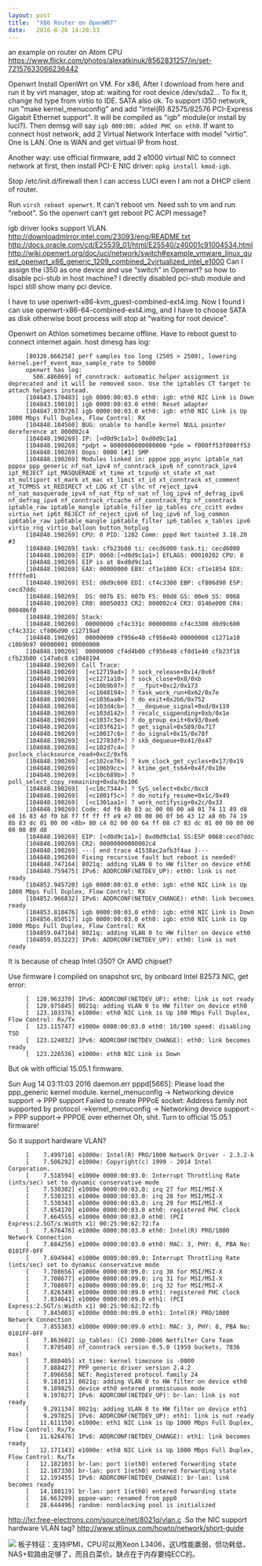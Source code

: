 ```yaml
---
layout: post
title:  "X86 Router on OpenWRT"
date:   2016-8-28 14:20:33
---
```

an example on router on Atom CPU
https://www.flickr.com/photos/alexatkinuk/8562831257/in/set-72157633066236442 

Openwrt
Install OpenWrt on VM.
For x86, After I download from here and run it by virt manager, stop at:
     waiting for root device /dev/sda2...
To fix it, change hd type from virtio to IDE. SATA also ok.
To support i350 network, run "make kernel_menuconfig" and add "Intel(R) 82575/82576 PCI-Express Gigabit Ethernet support". It will be compiled as "igb" module(or install by luci?). Then demsg will say `igb 000:00: added PHC on eth0`.
If want to connect host network, add 2 Virtual Network Interface with model "virtio". One is LAN. One is WAN and get virtual IP from host.

Another way: use official firmware, add 2 e1000 virtual NIC to connect network at first, then install PCI-E NIC driver: `opkg install kmod-igb`.

Stop /etc/init.d/firewall then I can access LUCI even I am not a DHCP client of router.

Run `virsh reboot openwrt`. It can't reboot vm. Need ssh to vm and run "reboot". So the openwrt can't get reboot PC ACPI message?

igb driver looks support VLAN.
http://downloadmirror.intel.com/23093/eng/README.txt
http://docs.oracle.com/cd/E25539_01/html/E25540/z40001c91004534.html 
http://wiki.openwrt.org/doc/uci/network/switch#example_vmware_linux_guest_openwrt_x86_generic_1209_combined_2virtualized_intel_e1000 
Can I assign the i350 as one device and use “switch” in Openwrt? so how to disable pci-stub in host machine? I directly disabled pci-stub module and lspci still show many pci device.

I have to use openwrt-x86-kvm_guest-combined-ext4.img. Now I found I can use openwrt-x86-64-combined-ext4.img, and I have to choose SATA as disk otherwise boot process will stop at “waiting for root device”.

Openwrt on Athlon sometimes became offline. Have to reboot guest to connect internet again. host dmesg has log:
```
     [80326.666258] perf samples too long (2505 > 2500), lowering kernel.perf_event_max_sample_rate to 50000
     openwrt has log:
       506.486069] nf_conntrack: automatic helper assignment is deprecated and it will be removed soon. Use the iptables CT target to attach helpers instead.
     [104843.170483] igb 0000:00:03.0 eth0: igb: eth0 NIC Link is Down
     [104843.190101] igb 0000:00:03.0 eth0: Reset adapter
     [104847.070726] igb 0000:00:03.0 eth0: igb: eth0 NIC Link is Up 1000 Mbps Full Duplex, Flow Control: RX
     [104848.184560] BUG: unable to handle kernel NULL pointer dereference at 000002c4
     [104848.190269] IP: [<d0d9c1a1>] 0xd0d9c1a1
     [104848.190269] *pdpt = 0000000000000000 *pde = f000ff53f000ff53
     [104848.190269] Oops: 0000 [#1] SMP
     [104848.190269] Modules linked in: pppoe ppp_async iptable_nat pppox ppp_generic nf_nat_ipv4 nf_conntrack_ipv6 nf_conntrack_ipv4 ipt_REJECT ipt_MASQUERADE xt_time xt_tcpudp xt_state xt_nat xt_multiport xt_mark xt_mac xt_limit xt_id xt_conntrack xt_comment xt_TCPMSS xt_REDIRECT xt_LOG xt_CT slhc nf_reject_ipv4 nf_nat_masquerade_ipv4 nf_nat_ftp nf_nat nf_log_ipv4 nf_defrag_ipv6 nf_defrag_ipv4 nf_conntrack_rtcache nf_conntrack_ftp nf_conntrack iptable_raw iptable_mangle iptable_filter ip_tables crc_ccitt evdev virtio_net ip6t_REJECT nf_reject_ipv6 nf_log_ipv6 nf_log_common ip6table_raw ip6table_mangle ip6table_filter ip6_tables x_tables ipv6 virtio_rng virtio_balloon button_hotplug
     [104848.190269] CPU: 0 PID: 1282 Comm: pppd Not tainted 3.18.20 #3
     [104848.190269] task: cfb23b80 ti: cecd6000 task.ti: cecd6000
     [104848.190269] EIP: 0060:[<d0d9c1a1>] EFLAGS: 00010202 CPU: 0
     [104848.190269] EIP is at 0xd0d9c1a1
     [104848.190269] EAX: 00000000 EBX: cf1e1800 ECX: cf1e1854 EDX: fffffe01
     [104848.190269] ESI: d0d9c600 EDI: cf4c3300 EBP: cf806d90 ESP: cecd7ddc
     [104848.190269]  DS: 007b ES: 007b FS: 00d8 GS: 00e0 SS: 0068
     [104848.190269] CR0: 80050033 CR2: 000002c4 CR3: 0146e000 CR4: 000406f0
     [104848.190269] Stack:
     [104848.190269]  00000000 cf4c331c 00000008 cf4c3300 d0d9c600 cf4c331c cf806d90 c12719ad
     [104848.190269]  00000000 cf956e40 cf956e40 00000008 c1271a10 c10b9b97 00000001 00000000
     [104848.190269]  00000000 cf4d4b00 cf956e48 cf0d1e40 cfb23f18 cfb23b80 c147a6c8 c1048194
     [104848.190269] Call Trace:
     [104848.190269]  [<c12719ad>] ? sock_release+0x14/0x6f
     [104848.190269]  [<c1271a10>] ? sock_close+0x8/0xb
     [104848.190269]  [<c10b9b97>] ? __fput+0xc2/0x173
     [104848.190269]  [<c1048194>] ? task_work_run+0x62/0x7e
     [104848.190269]  [<c1036aa0>] ? do_exit+0x2b6/0x752
     [104848.190269]  [<c103d4cb>] ? __dequeue_signal+0xd/0x119
     [104848.190269]  [<c103d142>] ? recalc_sigpending+0xb/0x1e
     [104848.190269]  [<c1037c3e>] ? do_group_exit+0x93/0xe6
     [104848.190269]  [<c103f621>] ? get_signal+0x589/0x717
     [104848.190269]  [<c10017c6>] ? do_signal+0x15/0x78f
     [104848.190269]  [<c12783df>] ? skb_dequeue+0x41/0x47
     [104848.190269]  [<c102d7c4>] ? pvclock_clocksource_read+0xc2/0xf6
     [104848.190269]  [<c102ce76>] ? kvm_clock_get_cycles+0x17/0x19
     [104848.190269]  [<c106b9cc>] ? ktime_get_ts64+0x4f/0x10e
     [104848.190269]  [<c10c689b>] ? poll_select_copy_remaining+0xda/0x106
     [104848.190269]  [<c10c7344>] ? SyS_select+0xbc/0xc8
     [104848.190269]  [<c1001f5c>] ? do_notify_resume+0x1c/0x49
     [104848.190269]  [<c1301aa1>] ? work_notifysig+0x2c/0x33
     [104848.190269] Code: 4d f0 8b 83 ac 00 00 00 a8 01 74 11 89 d8 e8 16 83 4d f0 b8 f7 ff ff ff e9 e7 00 00 00 0f b6 43 12 a8 0b 74 19 8b 83 dc 01 00 00 <8b> 80 c4 02 00 00 64 ff 08 c7 83 dc 01 00 00 00 00 00 00 89 d8
     [104848.190269] EIP: [<d0d9c1a1>] 0xd0d9c1a1 SS:ESP 0068:cecd7ddc
     [104848.190269] CR2: 00000000000002c4
     [104848.190269] ---[ end trace 41538ac2afb3f4aa ]---
     [104848.190269] Fixing recursive fault but reboot is needed!
     [104848.747164] 8021q: adding VLAN 0 to HW filter on device eth0
     [104848.759475] IPv6: ADDRCONF(NETDEV_UP): eth0: link is not ready
     [104852.945720] igb 0000:00:03.0 eth0: igb: eth0 NIC Link is Up 1000 Mbps Full Duplex, Flow Control: RX
     [104852.966832] IPv6: ADDRCONF(NETDEV_CHANGE): eth0: link becomes ready
     [104853.810476] igb 0000:00:03.0 eth0: igb: eth0 NIC Link is Down
     [104856.850517] igb 0000:00:03.0 eth0: igb: eth0 NIC Link is Up 1000 Mbps Full Duplex, Flow Control: RX
     [104859.047164] 8021q: adding VLAN 0 to HW filter on device eth0
     [104859.053223] IPv6: ADDRCONF(NETDEV_UP): eth0: link is not ready
```
It is because of cheap Intel i350? Or AMD chipset?

Use firmware I compiled on snapshot src, by onboard Intel 82573 NIC, get error:
```
     [  120.963370] IPv6: ADDRCONF(NETDEV_UP): eth0: link is not ready
     [  120.975845] 8021q: adding VLAN 0 to HW filter on device eth0
     [  123.103376] e1000e: eth0 NIC Link is Up 100 Mbps Full Duplex, Flow Control: Rx/Tx
     [  123.115747] e1000e 0000:00:03.0 eth0: 10/100 speed: disabling TSO
     [  123.124032] IPv6: ADDRCONF(NETDEV_CHANGE): eth0: link becomes ready
     [  123.226536] e1000e: eth0 NIC Link is Down
```
But ok with official 15.05.1 firmware.

Sun Aug 14 03:11:03 2016 daemon.err pppd[5665]: Please load the ppp_generic kernel module.
kernel_menuconfig -> Networking device support -> PPP support
Failed to create PPPoE socket: Address family not supported by protocol ->kernel_menuconfig -> Networking device support -> PPP support-> PPPOE over ethernet
Oh, shit. Turn to official 15.05.1 firmware!

So it support hardware VLAN?
```
     [    7.499718] e1000e: Intel(R) PRO/1000 Network Driver - 2.3.2-k
     [    7.506292] e1000e: Copyright(c) 1999 - 2014 Intel Corporation.
     [    7.518594] e1000e 0000:00:03.0: Interrupt Throttling Rate (ints/sec) set to dynamic conservative mode
     [    7.530302] e1000e 0000:00:03.0: irq 27 for MSI/MSI-X
     [    7.530323] e1000e 0000:00:03.0: irq 28 for MSI/MSI-X
     [    7.530343] e1000e 0000:00:03.0: irq 29 for MSI/MSI-X
     [    7.654170] e1000e 0000:00:03.0 eth0: registered PHC clock
     [    7.664555] e1000e 0000:00:03.0 eth0: (PCI Express:2.5GT/s:Width x1) 00:25:90:62:72:fa
     [    7.676476] e1000e 0000:00:03.0 eth0: Intel(R) PRO/1000 Network Connection
     [    7.684256] e1000e 0000:00:03.0 eth0: MAC: 3, PHY: 8, PBA No: 0101FF-0FF
     [    7.694944] e1000e 0000:00:09.0: Interrupt Throttling Rate (ints/sec) set to dynamic conservative mode
     [    7.708656] e1000e 0000:00:09.0: irq 30 for MSI/MSI-X
     [    7.708677] e1000e 0000:00:09.0: irq 31 for MSI/MSI-X
     [    7.708697] e1000e 0000:00:09.0: irq 32 for MSI/MSI-X
     [    7.826349] e1000e 0000:00:09.0 eth1: registered PHC clock
     [    7.834641] e1000e 0000:00:09.0 eth1: (PCI Express:2.5GT/s:Width x1) 00:25:90:62:72:fb
     [    7.845003] e1000e 0000:00:09.0 eth1: Intel(R) PRO/1000 Network Connection
     [    7.855383] e1000e 0000:00:09.0 eth1: MAC: 3, PHY: 8, PBA No: 0101FF-0FF
     [    7.863602] ip_tables: (C) 2000-2006 Netfilter Core Team
     [    7.870540] nf_conntrack version 0.5.0 (1959 buckets, 7836 max)
     [    7.880405] xt_time: kernel timezone is -0000
     [    7.888427] PPP generic driver version 2.4.2
     [    7.896658] NET: Registered protocol family 24
     [    9.181013] 8021q: adding VLAN 0 to HW filter on device eth0
     [    9.189825] device eth0 entered promiscuous mode
     [    9.197027] IPv6: ADDRCONF(NETDEV_UP): br-lan: link is not ready
     [    9.291134] 8021q: adding VLAN 0 to HW filter on device eth1
     [    9.297825] IPv6: ADDRCONF(NETDEV_UP): eth1: link is not ready
     [   11.611150] e1000e: eth1 NIC Link is Up 1000 Mbps Full Duplex, Flow Control: Rx/Tx
     [   11.626476] IPv6: ADDRCONF(NETDEV_CHANGE): eth1: link becomes ready
     [   12.171143] e1000e: eth0 NIC Link is Up 1000 Mbps Full Duplex, Flow Control: Rx/Tx
     [   12.182103] br-lan: port 1(eth0) entered forwarding state
     [   12.187330] br-lan: port 1(eth0) entered forwarding state
     [   12.193455] IPv6: ADDRCONF(NETDEV_CHANGE): br-lan: link becomes ready
     [   14.180119] br-lan: port 1(eth0) entered forwarding state
     [   16.663299] pppoe-wan: renamed from ppp0
     [   28.644496] random: nonblocking pool is initialized
```
http://lxr.free-electrons.com/source/net/8021q/vlan.c .So the NIC support hardware VLAN tag? http://www.stlinux.com/howto/network/short-guide

<img src="/images/2016/x86-router.png">
板子特征：支持IPMI，CPU可以用Xeon L3406，这U性能羸弱，但功耗低，NAS+软路由足够了，而且白菜价。缺点在于内存要纯ECC的。
